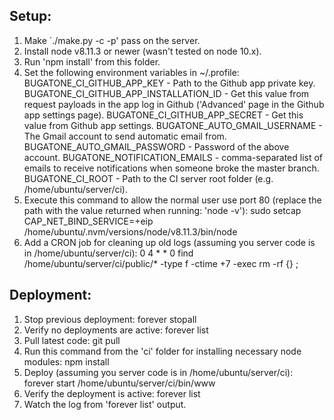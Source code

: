 Setup:
------
1. Make `./make.py -c -p' pass on the server.
2. Install node v8.11.3 or newer (wasn't tested on node 10.x).
3. Run 'npm install' from this folder.
4. Set the following environment variables in ~/.profile:
    BUGATONE_CI_GITHUB_APP_KEY - Path to the Github app private key.
    BUGATONE_CI_GITHUB_APP_INSTALLATION_ID - Get this value from request payloads in the app log in Github ('Advanced' page in the Github app settings page).
    BUGATONE_CI_GITHUB_APP_SECRET - Get this value from Github app settings.
    BUGATONE_AUTO_GMAIL_USERNAME - The Gmail account to send automatic email from.
    BUGATONE_AUTO_GMAIL_PASSWORD - Password of the above account.
    BUGATONE_NOTIFICATION_EMAILS - comma-separated list of emails to receive notifications when someone broke the master branch.
    BUGATONE_CI_ROOT - Path to the CI server root folder (e.g. /home/ubuntu/server/ci).
5. Execute this command to allow the normal user use port 80 (replace the path with the value returned when running: 'node -v'):
    sudo setcap CAP_NET_BIND_SERVICE=+eip /home/ubuntu/.nvm/versions/node/v8.11.3/bin/node
6. Add a CRON job for cleaning up old logs (assuming you server code is in /home/ubuntu/server/ci):
    0 4 * * 0 find /home/ubuntu/server/ci/public/* -type f -ctime +7 -exec rm -rf {} \;

Deployment:
-----------
1. Stop previous deployment:
    forever stopall
2. Verify no deployments are active:
    forever list
3. Pull latest code:
    git pull
4. Run this command from the 'ci' folder for installing necessary node modules:
    npm install
5. Deploy (assuming you server code is in /home/ubuntu/server/ci):
    forever start /home/ubuntu/server/ci/bin/www
6. Verify the deployment is active:
    forever list
7. Watch the log from 'forever list' output.
